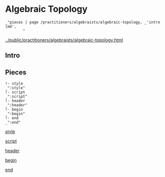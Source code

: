 # Algebraic Topology

    _"pieces | page /practitioners/algebraists/algebraic-topology, _'intro |md',
            "

[../public/practitioners/algebraists/algebraic-topology.html](# "save:")


## Intro

## Pieces

    !- style
    _":style"
    !- script
    _":script"
    !- header
    _":header"
    !- begin
    _":begin"
    !- end
    _":end"

[style]() 

[script]()

[header]()

[begin]()

[end]()

